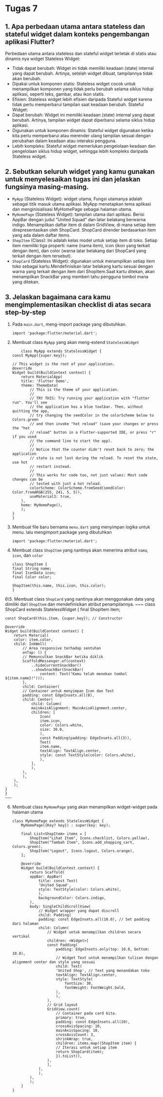 # Tugas 7
## 1. Apa perbedaan utama antara stateless dan stateful widget dalam konteks pengembangan aplikasi Flutter?
Perbedaan utama antara stateless dan stateful widget terletak di statis atau dinamis nya widget
Stateless Widget:
- Tidak dapat berubah: Widget ini tidak memiliki keadaan (state) internal yang dapat berubah. Artinya, setelah widget dibuat, tampilannya tidak akan berubah.
- Dipakai untuk komponen statis: Stateless widget cocok untuk menampilkan komponen yang tidak perlu berubah selama siklus hidup aplikasi, seperti teks, gambar, atau ikon statis.
- Efisien: Stateless widget lebih efisien daripada Stateful widget karena tidak perlu memperbarui tampilan saat keadaan berubah.
Stateful Widget:
- Dapat berubah: Widget ini memiliki keadaan (state) internal yang dapat berubah. Artinya, tampilan widget dapat diperbarui selama siklus hidup aplikasi.
- Digunakan untuk komponen dinamis: Stateful widget digunakan ketika kita perlu memperbarui atau merender ulang tampilan sesuai dengan perubahan dalam keadaan atau interaksi pengguna.
- Lebih kompleks: Stateful widget memerlukan pengelolaan keadaan dan pengelolaan siklus hidup widget, sehingga lebih kompleks daripada Stateless widget.
## 2. Sebutkan seluruh widget yang kamu gunakan untuk menyelesaikan tugas ini dan jelaskan fungsinya masing-masing.
- `MyApp` (Stateless Widget):
widget utama, Fungsi utamanya adalah sebagai titik masuk utama aplikasi. MyApp menetapkan tema aplikasi dan menginisialisasi MyHomePage sebagai halaman utama.
- `MyHomePage` (Stateless Widget):
tampilan utama dari aplikasi. Berisi AppBar dengan judul "United Squad" dan latar belakang berwarna indigo. Menampilkan daftar item di dalam GridView, di mana setiap item direpresentasikan oleh ShopCard.
ShopCard dirender berdasarkan item yang ada dalam daftar items.
- `ShopItem` (Class):
Ini adalah kelas model untuk setiap item di toko.
Setiap item memiliki tiga properti: name (nama item), icon (ikon yang terkait dengan item), dan color (warna latar belakang dari ShopCard yang terkait dengan item tersebut).
- `ShopCard` (Stateless Widget):
digunakan untuk menampilkan setiap item toko sebagai kartu.Mendefinisikan latar belakang kartu sesuai dengan warna yang terkait dengan item dari ShopItem.Saat kartu ditekan, akan menampilkan SnackBar yang memberi tahu pengguna tombol mana yang ditekan.
## 3. Jelaskan bagaimana cara kamu mengimplementasikan checklist di atas secara step-by-step
1. Pada `main.dart`, meng-import package yang dibutuhkan.
    ~~~
    import 'package:flutter/material.dart';
    ~~~
2. Membuat class `MyApp` yang akan meng-extend `StatelessWidget`
    ~~~
        class MyApp extends StatelessWidget {
    const MyApp({super.key});

    // This widget is the root of your application.
    @override
    Widget build(BuildContext context) {
        return MaterialApp(
        title: 'Flutter Demo',
        theme: ThemeData(
            // This is the theme of your application.
            //
            // TRY THIS: Try running your application with "flutter run". You'll see
            // the application has a blue toolbar. Then, without quitting the app,
            // try changing the seedColor in the colorScheme below to Colors.green
            // and then invoke "hot reload" (save your changes or press the "hot
            // reload" button in a Flutter-supported IDE, or press "r" if you used
            // the command line to start the app).
            //
            // Notice that the counter didn't reset back to zero; the application
            // state is not lost during the reload. To reset the state, use hot
            // restart instead.
            //
            // This works for code too, not just values: Most code changes can be
            // tested with just a hot reload.
            colorScheme: ColorScheme.fromSeed(seedColor: Color.fromARGB(255, 241, 5, 5)),
            useMaterial3: true,
        ),
        home: MyHomePage(),
        );
    }
    }
    ~~~

3. Membuat file baru bernama `menu.dart` yang menyimpan logika untuk menu. lalu mengimport package yang dibutuhkan
    ~~~
    import 'package:flutter/material.dart';
    ~~~

4. Membuat class `ShopItem` yang nantinya akan menerima atribut `nama`, `icon`, dan `color`
    ~~~
    class ShopItem {
    final String name;
    final IconData icon;
    final Color color;

    ShopItem(this.name, this.icon, this.color);
    }
    ~~~

6\5. Membuat class `ShopCard` yang nantinya akan menggunakan data yang dimiliki dari `ShopItem` dan mendefinisikan atribut penampilannya.
    ~~~
    class ShopCard extends StatelessWidget {
    final ShopItem item;

    const ShopCard(this.item, {super.key}); // Constructor

    @override
    Widget build(BuildContext context) {
        return Material(
        color: item.color,
        child: InkWell(
            // Area responsive terhadap sentuhan
            onTap: () {
            // Memunculkan SnackBar ketika diklik
            ScaffoldMessenger.of(context)
                ..hideCurrentSnackBar()
                ..showSnackBar(SnackBar(
                    content: Text("Kamu telah menekan tombol ${item.name}!")));
            },
            child: Container(
            // Container untuk menyimpan Icon dan Text
            padding: const EdgeInsets.all(8),
            child: Center(
                child: Column(
                mainAxisAlignment: MainAxisAlignment.center,
                children: [
                    Icon(
                    item.icon,
                    color: Colors.white,
                    size: 30.0,
                    ),
                    const Padding(padding: EdgeInsets.all(3)),
                    Text(
                    item.name,
                    textAlign: TextAlign.center,
                    style: const TextStyle(color: Colors.white),
                    ),
                ],
                ),
            ),
            ),
        ),
        );
    }
    }
    ~~~

6. Membuat class `MyHomePage` yang akan menampilkan widget-widget pada halaman utama
    ~~~
    class MyHomePage extends StatelessWidget {
        MyHomePage({Key? key}) : super(key: key);

        final List<ShopItem> items = [
            ShopItem("Lihat Item", Icons.checklist, Colors.yellow),
            ShopItem("Tambah Item", Icons.add_shopping_cart, Colors.green),
            ShopItem("Logout", Icons.logout, Colors.orange),
        ];

        @override
        Widget build(BuildContext context) {
            return Scaffold(
            appBar: AppBar(
                title: const Text(
                'United Squad',
                style: TextStyle(color: Colors.white),
                ),
                backgroundColor: Colors.indigo,
            ),
            body: SingleChildScrollView(
                // Widget wrapper yang dapat discroll
                child: Padding(
                padding: const EdgeInsets.all(10.0), // Set padding dari halaman
                child: Column(
                    // Widget untuk menampilkan children secara vertikal
                    children: <Widget>[
                    const Padding(
                        padding: EdgeInsets.only(top: 10.0, bottom: 10.0),
                        // Widget Text untuk menampilkan tulisan dengan alignment center dan style yang sesuai
                        child: Text(
                        'United Shop', // Text yang menandakan toko
                        textAlign: TextAlign.center,
                        style: TextStyle(
                            fontSize: 30,
                            fontWeight: FontWeight.bold,
                        ),
                        ),
                    ),
                    // Grid layout
                    GridView.count(
                        // Container pada card kita.
                        primary: true,
                        padding: const EdgeInsets.all(20),
                        crossAxisSpacing: 10,
                        mainAxisSpacing: 10,
                        crossAxisCount: 3,
                        shrinkWrap: true,
                        children: items.map((ShopItem item) {
                        // Iterasi untuk setiap item
                        return ShopCard(item);
                        }).toList(),
                    ),
                    ],
                ),
                ),
            ),
            );
        }
    }
    ~~~
